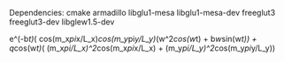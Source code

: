 Dependencies:
cmake
armadillo
libglu1-mesa libglu1-mesa-dev
freeglut3 freeglut3-dev
libglew1.5-dev

e^(-b*t)*( cos(m_x*pi*x/L_x)*cos(m_y*pi*y/L_y)*(w^2*cos(w*t) + b*w*sin(w*t)) + q*cos(w*t)*( (m_x*pi/L_x)^2*cos(m_x*pi*x/L_x) + (m_y*pi/L_y)^2*cos(m_y*pi*y/L_y))